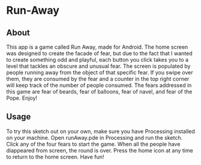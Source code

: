 # Run-Away

## About
This app is a game called Run Away, made for Android. The home screen was designed to create the facade of fear, but due to the fact that I wanted to create something odd and playful, each button you click takes you to a level that tackles an obscure and unusual fear. The screen is populated by people running away from the object of that specific fear. If you swipe over them, they are consumed by the fear and a counter in the top right corner will keep track of the number of people consumed. The fears addressed in this game are fear of beards, fear of balloons, fear of navel, and fear of the Pope. Enjoy!

## Usage
To try this sketch out on your own, make sure you have Processing installed on your machine. Open runAway.pde in Processing and run the sketch. Click any of the four fears to start the game. When all the people have diappeared from screen, the round is over. Press the home icon at any time to return to the home screen. Have fun!